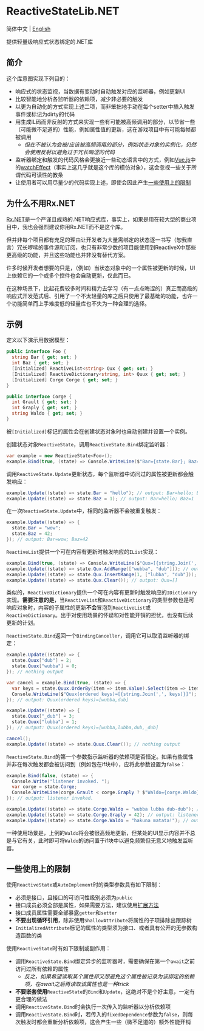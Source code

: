 # ReactiveStateLib.NET
简体中文 | [English](README.md)

提供轻量级响应式状态绑定的.NET库

## 简介
这个库意图实现下列目的：
* 响应式的状态监视，当数据有变动时自动触发对应的监听器，例如更新UI
* 比较智能地分析各监听器的依赖项，减少非必要的触发
* 以更为自动化的方式实现上述二项，而非笨拙地手动在每个setter中插入触发事件或标记为dirty的代码
* 用生成IL码而非反射的方式来实现一些有可能被高频调用的部分，以节省一些（可能微不足道的）性能，例如属性值的更新，这在游戏项目中有可能每帧都被调用
  * *但在不被认为会被/应该被高频调用的部分，例如状态对象的实例化，仍然会使用反射以避免过于冗长晦涩的代码*
* 监听器绑定和触发的代码风格会更接近一些动态语言中的方式，例如[Vue.js](https://cn.vuejs.org/)中的[watchEffect](https://cn.vuejs.org/api/reactivity-core#watcheffect)（事实上这几乎就是这个库的模仿对象），这会忽视一些关于所谓代码可读性的教条
* 让使用者可以用尽量少的代码实现上述，即使会因此产生[一些使用上的限制](#一些使用上的限制)

## 为什么不用Rx.NET
[Rx.NET](https://github.com/dotnet/reactive)是一个严谨且成熟的.NET响应式库，事实上，如果是用在较大型的商业项目中，我也会强烈建议你用Rx.NET而不是这个库。

但并非每个项目都有充足的理由让开发者为大量需绑定的状态逐一书写（恕我直言）冗长啰嗦的事件源和订阅，也只有非常少数的项目能使用到ReactiveX中那些更高级的功能，并且这些功能也并非没有替代方案。

许多时候开发者想要的只是，（例如）当状态对象中的一个属性被更新的时候，UI上依赖它的一个或多个控件也会自动更新，仅此而已。

在这种场景下，比起花费较多时间和精力去学习（有一点点晦涩的）真正而高级的响应式开发范式后、引用了一个不太轻量的库之后只使用了最基础的功能，也许一个功能简单而上手难度低的轻量库也不失为一种合理的选择。

## 示例

定义以下演示用数据模型：
```csharp
public interface Foo {
  string Bar { get; set; }
  int Baz { get; set; }
  [Initialized] ReactiveList<string> Qux { get; set; }
  [Initialized] ReactiveDictionary<string, int> Quux { get; set; }
  [Initialized] Corge Corge { get; set; }
}

public interface Corge {
  int Grault { get; set; }
  int Graply { get; set; }
  string Waldo { get; set; }
}
```
被`[Initialized]`标记的属性会在创建状态对象时也自动创建并设置一个实例。

创建状态对象`ReactiveState`，调用`ReactiveState.Bind`绑定监听器：
```csharp
var example = new ReactiveState<Foo>();
example.Bind(true, (state) => Console.WriteLine($"Bar={state.Bar}; Baz={state.Baz}")); // output: Bar=; Baz=0
```

调用`ReactiveState.Update`更新状态，每个监听器中访问过的属性被更新都会触发响应：
```csharp
example.Update((state) => state.Bar = "hello"); // output: Bar=hello; Baz=0
example.Update((state) => state.Baz = 1); // output: Bar=hello; Baz=1
```

在一次`ReactiveState.Update`中，相同的监听器不会被重复触发：
```csharp
example.Update((state) => {
  state.Bar = "wow";
  state.Baz = 42;
}); // output: Bar=wow; Baz=42
```

`ReactiveList`提供一个可在内容有更新时触发响应的`IList`实现：
```csharp
example.Bind(true, (state) => Console.WriteLine($"Qux=[{string.Join(',', state.Qux)}]")); // output: Qux=[]
example.Update((state) => state.Qux.AddRange(["wubba", "dub"])); // output: Qux=[wubba,dub]
example.Update((state) => state.Qux.InsertRange(1, ["lubba", "dub"])); // output: Qux=[wubba,lubba,dub,dub]
example.Update((state) => state.Qux.Clear()); // output: Qux=[]
```
类似的，`ReactiveDictionary`提供一个可在内容有更新时触发响应的`IDictionary`实现。**需要注意的是**，当`ReactiveList`和`ReactiveDictionary`的类型参数也是可响应对象时，内容的子属性的更新**不会**冒泡到`ReactiveList`或`ReactiveDictionary`。出于对使用场景的怀疑和对性能开销的担忧，也没有后续更新的计划。

`ReactiveState.Bind`返回一个`BindingCanceller`，调用它可以取消监听器的绑定：
```csharp
example.Update((state) => {
  state.Quux["dub"] = 2;
  state.Quux["wubba"] = 0;
}); // nothing output

var cancel = example.Bind(true, (state) => {
  var keys = state.Quux.OrderBy(item => item.Value).Select(item => item.Key);
  Console.WriteLine($"Quux(ordered keys)=[{string.Join(',', keys)}]");
}); // output: Quux(ordered keys)=[wubba,dub]

example.Update((state) => {
  state.Quux["_dub"] = 3;
  state.Quux["lubba"] = 1;
}); // output: Quux(ordered keys)=[wubba,lubba,dub,_dub]

cancel();
example.Update((state) => state.Quux.Clear()); // nothing output
```

`ReactiveState.Bind`的第一个参数指示监听器的依赖项是否恒定。如果有些属性并非在每次触发都会被访问到（例如包在if块中），应将此参数设置为`false`：
```csharp
example.Bind(false, (state) => {
  Console.Write("listener invoked. ");
  var corge = state.Corge;
  Console.WriteLine(corge.Grault < corge.Graply ? $"Waldo={corge.Waldo}" : string.Empty);
}); // output: listener invoked.

example.Update((state) => state.Corge.Waldo = "wubba lubba dub-dub"); // nothing output
example.Update((state) => state.Corge.Graply = 42); // output: listener invoked. Waldo=wubba lubba dub-dub
example.Update((state) => state.Corge.Waldo = "hakuna matata!"); // output: listener invoked. Waldo=hakuna matata!
```
一种使用场景是，上例的`Waldo`将会被很高频地更新，但某处的UI显示内容并不总是与它有关，此时即可将`Waldo`的访问置于if块中以避免频繁但无意义地触发监听器。

## 一些使用上的限制
使用`ReactiveState`或`AutoImplement`时的类型参数具有如下限制：
* 必须是接口，且接口的可访问性级别必须为`public`
* 接口成员必须全部是属性，如果需要方法，建议使用[扩展方法](https://learn.microsoft.com/zh-cn/dotnet/csharp/programming-guide/classes-and-structs/extension-methods)
* 接口成员属性需要全部暴露`getter`和`setter`
* **不要出现循环引用**，除非使用`ShallowAttribute`将属性的子项排除出跟踪树
* `InitializedAttribute`标记的属性的类型须为接口、或者具有公开的无参数构造函数的类

使用`ReactiveState`时有如下限制或副作用：
* 调用`ReactiveState.Bind`绑定异步的监听器时，需要确保在第一个`await`之前访问过所有依赖的属性
  * *反之，如果希望读取某个属性却又想避免这个属性被记录为该绑定的依赖项，在await之后再读取该属性也是一种trick*
* **不要嵌套使用**`ReactiveState`的`Bind`和`Update`，这绝对不是个好主意，一定有更合理的做法
* 调用`ReactiveState.Bind`时会执行一次传入的监听器以分析依赖项
* 调用`ReactiveState.Bind`时，若传入的`fixedDependence`参数为`false`，则每次触发时都会重新分析依赖项，这会产生一些（微不足道的）额外性能开销
